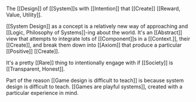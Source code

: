 The [[Design]] of [[System]]s with [[Intention]] that [[Create]] [[Reward, Value, Utility]].

[[System Design]] as a concept is a relatively new way of approaching and [[Logic, Philosophy of Systems]]-ing about the world. It's an [[Abstract]] view that attempts to integrate lots of [[Component]]s in a [[Context.]], their [[Create]], and break them down into [[Axiom]] that produce a particular [[Positive]] [[Create]].

It's a pretty [[Rare]] thing to intentionally engage with if [[Society]] is [[Transparent, Honest]].

Part of the reason [[Game design is difficult to teach]] is because system design is difficult to teach. [[Games are playful systems]], created with a particular experience in mind.